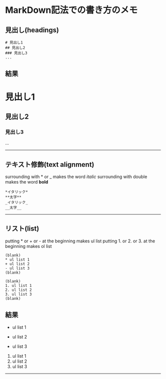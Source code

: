 # MarkDown記法での書き方のメモ    
  
  
  
  
## 見出し(headings)
```
# 見出し1
## 見出し2
### 見出し3
...
```
## 結果
# 見出し1
## 見出し2
### 見出し3
...
  
  
  
  
***
  
  
  
  
## テキスト修飾(text alignment)
surrounding with \* or \_ makes the word *italic*
surrounding with double makes the word **bold**
```
*イタリック*
**太字**
_イタリック_
__太字__
```
  
  
  
  
***
  
  
  
  
## リスト(list)
putting \* or \+ or \- at the beginning makes ul list
putting 1. or 2. or 3. at the beginning makes ol list
```
(blank)
* ul list 1
+ ul list 2
- ul list 3
(blank)

(blank)
1. ul list 1
2. ul list 2
3. ul list 3
(blank)
```

## 結果

* ul list 1
+ ul list 2
- ul list 3

1. ul list 1
2. ul list 2
3. ul list 3
  
  
***







